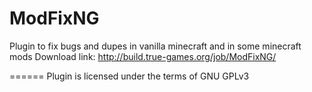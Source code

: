 ModFixNG
======

Plugin to fix bugs and dupes in vanilla minecraft and in some minecraft mods
Download link: http://build.true-games.org/job/ModFixNG/

======
Plugin is licensed under the terms of GNU GPLv3
